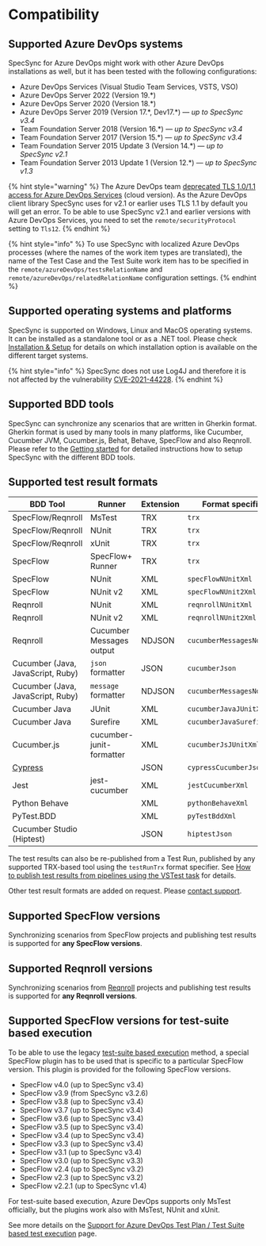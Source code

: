 # Compatibility

## Supported Azure DevOps systems <a href="supported-server-systems" id="supported-server-systems"></a>

SpecSync for Azure DevOps might work with other Azure DevOps installations as well, but it has been tested with the following configurations:

* Azure DevOps Services (Visual Studio Team Services, VSTS, VSO)
* Azure DevOps Server 2022 (Version 19.\*)
* Azure DevOps Server 2020 (Version 18.\*)
* Azure DevOps Server 2019 (Version 17.\*, Dev17.\*) — *up to SpecSync v3.4*
* Team Foundation Server 2018 (Version 16.\*) — *up to SpecSync v3.4*
* Team Foundation Server 2017 (Version 15.\*) — *up to SpecSync v3.4*
* Team Foundation Server 2015 Update 3 (Version 14.\*) — _up to SpecSync v2.1_
* Team Foundation Server 2013 Update 1 (Version 12.\*) — _up to SpecSync v1.3_

{% hint style="warning" %}
The Azure DevOps team [deprecated TLS 1.0/1.1 access for Azure DevOps Services](https://devblogs.microsoft.com/devops/deprecating-weak-cryptographic-standards-tls-1-0-and-1-1-in-azure-devops-services/) (cloud version). As the Azure DevOps client library SpecSync uses for v2.1 or earlier uses TLS 1.1 by default you will get an error. To be able to use SpecSync v2.1 and earlier versions with Azure DevOps Services, you need to set the `remote/securityProtocol` setting to `Tls12`.
{% endhint %}

{% hint style="info" %}
To use SpecSync with localized Azure DevOps processes (where the names of the work item types are translated), the name of the Test Case and the Test Suite work item has to be specified in the `remote/azureDevOps/testsRelationName` and `remote/azureDevOps/relatedRelationName` configuration settings.
{% endhint %}

## Supported operating systems and platforms

SpecSync is supported on Windows, Linux and MacOS operating systems. It can be installed as a standalone tool or as a .NET tool. Please check [Installation & Setup](../installation/) for details on which installation option is available on the different target systems.

{% hint style="info" %}
SpecSync does not use Log4J and therefore it is not affected by the vulnerability [CVE-2021-44228](https://github.com/advisories/GHSA-jfh8-c2jp-5v3q).
{% endhint %}

## Supported BDD tools

SpecSync can synchronize any scenarios that are written in Gherkin format. Gherkin format is used by many tools in many platforms, like Cucumber, Cucumber JVM, Cucumber.js, Behat, Behave, SpecFlow and also Reqnroll. Please refer to the [Getting started](../getting-started/) for detailed instructions how to setup SpecSync with the different BDD tools.

## Supported test result formats

| BDD Tool                                                        | Runner                   | Extension | Format specifier       |
| --------------------------------------------------------------- | ------------------------ | --------- | ---------------------- |
| SpecFlow/Reqnroll                                               | MsTest                   | TRX       | `trx`                  |
| SpecFlow/Reqnroll                                               | NUnit                    | TRX       | `trx`                  |
| SpecFlow/Reqnroll                                               | xUnit                    | TRX       | `trx`                  |
| SpecFlow                                                        | SpecFlow+ Runner         | TRX       | `trx`                  |
| SpecFlow                                                        | NUnit                    | XML       | `specFlowNUnitXml`     |
| SpecFlow                                                        | NUnit v2                 | XML       | `specFlowNUnit2Xml`    |
| Reqnroll                                                        | NUnit                    | XML       | `reqnrollNUnitXml`     |
| Reqnroll                                                        | NUnit v2                 | XML       | `reqnrollNUnit2Xml`    |
| Reqnroll                                                        | Cucumber Messages output | NDJSON    | `cucumberMessagesNdjson` |
| Cucumber (Java, JavaScript, Ruby)                               | `json` formatter         | JSON      | `cucumberJson`         |
| Cucumber (Java, JavaScript, Ruby)                               | `message` formatter      | NDJSON    | `cucumberMessagesNdjson` |
| Cucumber Java                                                   | JUnit                    | XML       | `cucumberJavaJUnitXml` |
| Cucumber Java                                                   | Surefire                 | XML       | `cucumberJavaSurefireXml` |
| Cucumber.js                                                     | cucumber-junit-formatter | XML       | `cucumberJsJUnitXml`   |
| [Cypress](../important-concepts/using-specsync-with-cypress.md) |                          | JSON      | `cypressCucumberJson`  |
| Jest                                                            | jest-cucumber            | XML       | `jestCucumberXml`      |
| Python Behave                                                   |                          | XML       | `pythonBehaveXml`      |
| PyTest.BDD                                                      |                          | XML       | `pyTestBddXml`         |
| Cucumber Studio (Hiptest)                                       |                          | JSON      | `hiptestJson`          |

The test results can also be re-published from a Test Run, published by any supported TRX-based tool using the `testRunTrx` format specifier. See [How to publish test results from pipelines using the VSTest task](../important-concepts/how-to-publish-test-results-from-pipelines-using-the-vstest-task.md) for details.

Other test result formats are added on request. Please [contact support](../contact/specsync-support.md).

## Supported SpecFlow versions <a href="supported-specflow-versions" id="supported-specflow-versions"></a>

Synchronizing scenarios from SpecFlow projects and publishing test results is supported for **any SpecFlow versions**. 

## Supported Reqnroll versions <a href="supported-reqnroll-versions" id="supported-reqnroll-versions"></a>

Synchronizing scenarios from [Reqnroll](https://reqnroll.net) projects and publishing test results is supported for **any Reqnroll versions**. 

## Supported SpecFlow versions for test-suite based execution

To be able to use the legacy [test-suite based execution](../features/test-result-publishing-features/support-for-azure-devops-test-plan-test-suite-based-test-execution.md) method, a special SpecFlow plugin has to be used that is specific to a particular SpecFlow version. This plugin is provided for the following SpecFlow versions.

* SpecFlow v4.0 (up to SpecSync v3.4)
* SpecFlow v3.9 (from SpecSync v3.2.6)
* SpecFlow v3.8 (up to SpecSync v3.4)
* SpecFlow v3.7 (up to SpecSync v3.4)
* SpecFlow v3.6 (up to SpecSync v3.4)
* SpecFlow v3.5 (up to SpecSync v3.4)
* SpecFlow v3.4 (up to SpecSync v3.4)
* SpecFlow v3.3 (up to SpecSync v3.4)
* SpecFlow v3.1 (up to SpecSync v3.4)
* SpecFlow v3.0 (up to SpecSync v3.3)
* SpecFlow v2.4 (up to SpecSync v3.2)
* SpecFlow v2.3 (up to SpecSync v3.2)
* SpecFlow v2.2.1 (up to SpecSync v1.4)

For test-suite based execution, Azure DevOps supports only MsTest officially, but the plugins work also with MsTest, NUnit and xUnit.

See more details on the [Support for Azure DevOps Test Plan / Test Suite based test execution](../features/test-result-publishing-features/support-for-azure-devops-test-plan-test-suite-based-test-execution.md) page.
